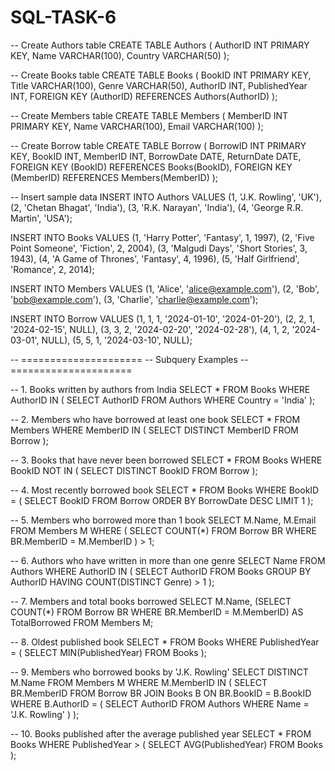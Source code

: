 # SQL-TASK-6
-- Create Authors table
CREATE TABLE Authors (
    AuthorID INT PRIMARY KEY,
    Name VARCHAR(100),
    Country VARCHAR(50)
);

-- Create Books table
CREATE TABLE Books (
    BookID INT PRIMARY KEY,
    Title VARCHAR(100),
    Genre VARCHAR(50),
    AuthorID INT,
    PublishedYear INT,
    FOREIGN KEY (AuthorID) REFERENCES Authors(AuthorID)
);

-- Create Members table
CREATE TABLE Members (
    MemberID INT PRIMARY KEY,
    Name VARCHAR(100),
    Email VARCHAR(100)
);

-- Create Borrow table
CREATE TABLE Borrow (
    BorrowID INT PRIMARY KEY,
    BookID INT,
    MemberID INT,
    BorrowDate DATE,
    ReturnDate DATE,
    FOREIGN KEY (BookID) REFERENCES Books(BookID),
    FOREIGN KEY (MemberID) REFERENCES Members(MemberID)
);

-- Insert sample data
INSERT INTO Authors VALUES
(1, 'J.K. Rowling', 'UK'),
(2, 'Chetan Bhagat', 'India'),
(3, 'R.K. Narayan', 'India'),
(4, 'George R.R. Martin', 'USA');

INSERT INTO Books VALUES
(1, 'Harry Potter', 'Fantasy', 1, 1997),
(2, 'Five Point Someone', 'Fiction', 2, 2004),
(3, 'Malgudi Days', 'Short Stories', 3, 1943),
(4, 'A Game of Thrones', 'Fantasy', 4, 1996),
(5, 'Half Girlfriend', 'Romance', 2, 2014);

INSERT INTO Members VALUES
(1, 'Alice', 'alice@example.com'),
(2, 'Bob', 'bob@example.com'),
(3, 'Charlie', 'charlie@example.com');

INSERT INTO Borrow VALUES
(1, 1, 1, '2024-01-10', '2024-01-20'),
(2, 2, 1, '2024-02-15', NULL),
(3, 3, 2, '2024-02-20', '2024-02-28'),
(4, 1, 2, '2024-03-01', NULL),
(5, 5, 1, '2024-03-10', NULL);

-- =====================
-- Subquery Examples
-- =====================

-- 1. Books written by authors from India
SELECT * FROM Books
WHERE AuthorID IN (
    SELECT AuthorID FROM Authors
    WHERE Country = 'India'
);

-- 2. Members who have borrowed at least one book
SELECT * FROM Members
WHERE MemberID IN (
    SELECT DISTINCT MemberID FROM Borrow
);

-- 3. Books that have never been borrowed
SELECT * FROM Books
WHERE BookID NOT IN (
    SELECT DISTINCT BookID FROM Borrow
);

-- 4. Most recently borrowed book
SELECT * FROM Books
WHERE BookID = (
    SELECT BookID FROM Borrow
    ORDER BY BorrowDate DESC
    LIMIT 1
);

-- 5. Members who borrowed more than 1 book
SELECT M.Name, M.Email
FROM Members M
WHERE (
    SELECT COUNT(*) FROM Borrow BR
    WHERE BR.MemberID = M.MemberID
) > 1;


-- 6. Authors who have written in more than one genre
SELECT Name FROM Authors
WHERE AuthorID IN (
    SELECT AuthorID
    FROM Books
    GROUP BY AuthorID
    HAVING COUNT(DISTINCT Genre) > 1
);

-- 7. Members and total books borrowed
SELECT M.Name,
       (SELECT COUNT(*) FROM Borrow BR WHERE BR.MemberID = M.MemberID) AS TotalBorrowed
FROM Members M;

-- 8. Oldest published book
SELECT * FROM Books
WHERE PublishedYear = (
    SELECT MIN(PublishedYear) FROM Books
);

-- 9. Members who borrowed books by 'J.K. Rowling'
SELECT DISTINCT M.Name
FROM Members M
WHERE M.MemberID IN (
    SELECT BR.MemberID
    FROM Borrow BR
    JOIN Books B ON BR.BookID = B.BookID
    WHERE B.AuthorID = (
        SELECT AuthorID FROM Authors WHERE Name = 'J.K. Rowling'
    )
);

-- 10. Books published after the average published year
SELECT * FROM Books
WHERE PublishedYear > (
    SELECT AVG(PublishedYear) FROM Books
);
